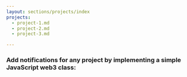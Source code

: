 ```yaml
---
layout: sections/projects/index
projects:
  - project-1.md
  - project-2.md
  - project-3.md

---
```


### Add notifications for any project by implementing a simple JavaScript web3 class: